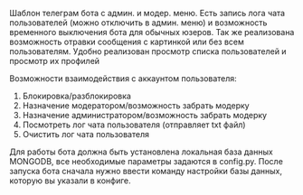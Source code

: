 Шаблон телеграм бота с админ. и модер. меню. Есть запись лога чата пользователей (можно отключить в админ. меню) и возможность временного выключения бота для обычных юзеров.
Так же реализована возможность отравки сообщения с картинкой или без всем пользователям.
Удобно реализован просмотр списка пользователей и просмотр их профилей

Возможности взаимодействия с аккаунтом пользователя:
1) Блокировка/разблокировка
2) Назначение модератором/возможность забрать модерку
3) Назначение администратором/возможность забрать модерку
4) Посмотреть лог чата пользователя (отправляет txt файл)
5) Очистить лог чата пользователя

Для работы бота должна быть установлена локальная база данных MONGODB, все необходимые параметры задаются в config.py.
После запуска бота сначала нужно ввести команду настройки базы данных, которую вы указали в конфиге.